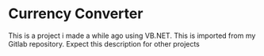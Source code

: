 # Currency Converter

This is a project i made a while ago using VB.NET. This is imported from my Gitlab repository. Expect this description for other projects
